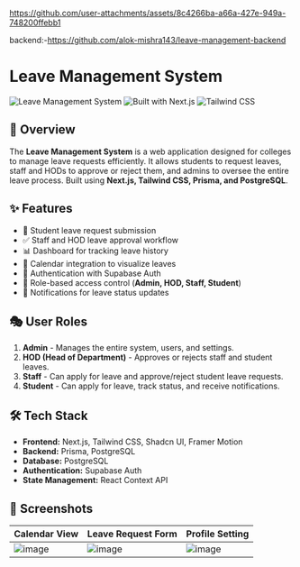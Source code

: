 https://github.com/user-attachments/assets/8c4266ba-a66a-427e-949a-748200ffebb1

backend:-https://github.com/alok-mishra143/leave-management-backend

# Leave Management System

![Leave Management System](https://img.shields.io/badge/Status-Active-green.svg) ![Built with Next.js](https://img.shields.io/badge/Built%20With-Next.js-blue.svg) ![Tailwind CSS](https://img.shields.io/badge/Styled%20With-TailwindCSS-38B2AC.svg)

## 🚀 Overview

The **Leave Management System** is a web application designed for colleges to manage leave requests efficiently. It allows students to request leaves, staff and HODs to approve or reject them, and admins to oversee the entire leave process. Built using **Next.js, Tailwind CSS, Prisma, and PostgreSQL**.

## ✨ Features

- 🌟 Student leave request submission
- ✅ Staff and HOD leave approval workflow
- 📊 Dashboard for tracking leave history
- 📅 Calendar integration to visualize leaves
- 🔐 Authentication with Supabase Auth
- 📜 Role-based access control (**Admin, HOD, Staff, Student**)
- 📌 Notifications for leave status updates

## 🎭 User Roles

1. **Admin** - Manages the entire system, users, and settings.
2. **HOD (Head of Department)** - Approves or rejects staff and student leaves.
3. **Staff** - Can apply for leave and approve/reject student leave requests.
4. **Student** - Can apply for leave, track status, and receive notifications.

## 🛠️ Tech Stack

- **Frontend:** Next.js, Tailwind CSS, Shadcn UI, Framer Motion
- **Backend:** Prisma, PostgreSQL
- **Database:** PostgreSQL
- **Authentication:** Supabase Auth
- **State Management:** React Context API

## 📸 Screenshots

| Calendar View                                                                             | Leave Request Form                                                                        | Profile Setting                                                                           |
| ----------------------------------------------------------------------------------------- | ----------------------------------------------------------------------------------------- | ----------------------------------------------------------------------------------------- |
| ![image](https://github.com/user-attachments/assets/83f62886-8165-4b2d-b994-f6076c946105) | ![image](https://github.com/user-attachments/assets/f8a0b967-91d1-4553-a739-a36b3cd7d3b0) | ![image](https://github.com/user-attachments/assets/719132ff-242c-4141-a455-28df6828764f) |
